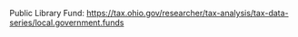 

Public Library Fund:  https://tax.ohio.gov/researcher/tax-analysis/tax-data-series/local.government.funds